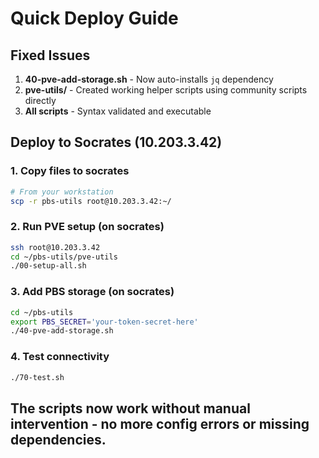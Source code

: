 # Quick Deploy Guide

## Fixed Issues
1. **40-pve-add-storage.sh** - Now auto-installs `jq` dependency
2. **pve-utils/** - Created working helper scripts using community scripts directly
3. **All scripts** - Syntax validated and executable

## Deploy to Socrates (10.203.3.42)

### 1. Copy files to socrates
```bash
# From your workstation
scp -r pbs-utils root@10.203.3.42:~/
```

### 2. Run PVE setup (on socrates)
```bash
ssh root@10.203.3.42
cd ~/pbs-utils/pve-utils
./00-setup-all.sh
```

### 3. Add PBS storage (on socrates)  
```bash
cd ~/pbs-utils
export PBS_SECRET='your-token-secret-here'
./40-pve-add-storage.sh
```

### 4. Test connectivity
```bash
./70-test.sh
```

## The scripts now work without manual intervention - no more config errors or missing dependencies.